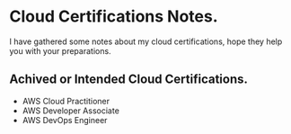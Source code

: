 # Cloud Certifications Notes.

I have gathered some notes about my cloud certifications, hope they help you with your preparations.

## Achived or Intended Cloud Certifications.
- AWS Cloud Practitioner
- AWS Developer Associate
- AWS DevOps Engineer





